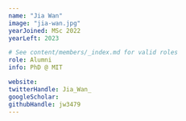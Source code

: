 ```yaml
---
name: "Jia Wan"
image: "jia-wan.jpg"
yearJoined: MSc 2022
yearLeft: 2023

# See content/members/_index.md for valid roles
role: Alumni
info: PhD @ MIT

website:
twitterHandle: Jia_Wan_
googleScholar:
githubHandle: jw3479
---
```

